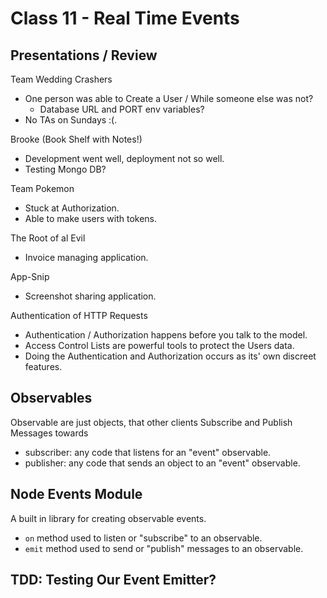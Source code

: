 # Class 11 - Real Time Events

## Presentations / Review

Team Wedding Crashers

* One person was able to Create a User / While someone else was not?
  * Database URL and PORT env variables?
* No TAs on Sundays :(.

Brooke (Book Shelf with Notes!)

* Development went well, deployment not so well.
* Testing Mongo DB?

Team Pokemon

* Stuck at Authorization.
* Able to make users with tokens.

The Root of al Evil

* Invoice managing application.

App-Snip

* Screenshot sharing application.

Authentication of HTTP Requests

* Authentication / Authorization happens before you talk to the model.
* Access Control Lists are powerful tools to protect the Users data.
* Doing the Authentication and Authorization occurs as its' own discreet features.

## Observables

Observable are just objects,  that other clients Subscribe and Publish Messages towards

* subscriber:  any code that listens for an "event" observable.
* publisher: any code that sends an object to an "event" observable.

## Node Events Module

A built in library for creating observable events.

* `on` method used to listen or "subscribe" to an observable.
* `emit` method used to send or "publish" messages to an observable.

## TDD: Testing Our Event Emitter?
